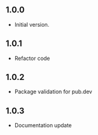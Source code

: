 ## 1.0.0

- Initial version.

## 1.0.1

- Refactor code

## 1.0.2

- Package validation for pub.dev

## 1.0.3

- Documentation update
